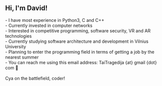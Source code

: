 <h2>Hi, I'm David!</h2>
- I have most experience in Python3, C and C++<br>
- Currently invested in computer networks<br>
- Interested in competitive programming, software security, VR and AR technologies<br>
- Currently studying software architecture and development in Vilnius University<br>
- Planning to enter the programming field in terms of getting a job by the nearest summer<br>
- You can reach me using this email address: TaiTragedija {at} gmail {dot} com 👀<br><br>
Cya on the battlefield, coder!
<!---
- 👋 Hi, I’m @dasAtRagedy
- 👀 I’m interested in ...
- 🌱 I’m currently learning ...
- 💞️ I’m looking to collaborate on ...
- 📫 How to reach me ...


- This account will primarily be used for saving my code from university courses and programming challenges<br>


dasAtRagedy/dasAtRagedy is a ✨ special ✨ repository because its `README.md` (this file) appears on your GitHub profile.
You can click the Preview link to take a look at your changes.
--->
